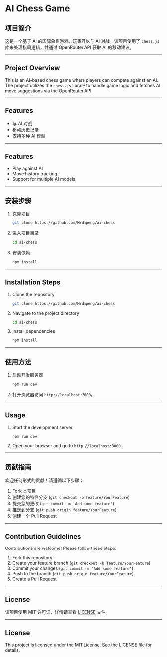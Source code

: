 # AI Chess Game

## 项目简介
这是一个基于 AI 的国际象棋游戏，玩家可以与 AI 对战。该项目使用了 `chess.js` 库来处理棋局逻辑，并通过 OpenRouter API 获取 AI 的移动建议。

---

## Project Overview
This is an AI-based chess game where players can compete against an AI. The project utilizes the `chess.js` library to handle game logic and fetches AI move suggestions via the OpenRouter API.

---

## Features
- 与 AI 对战
- 移动历史记录
- 支持多种 AI 模型

---

## Features
- Play against AI
- Move history tracking
- Support for multiple AI models

---

## 安装步骤
1. 克隆项目
   ```bash
   git clone https://github.com/Mrdapeng/ai-chess
   ```
2. 进入项目目录
   ```bash
   cd ai-chess
   ```
3. 安装依赖
   ```bash
   npm install
   ```

---

## Installation Steps
1. Clone the repository
   ```bash
   git clone https://github.com/Mrdapeng/ai-chess
   ```
2. Navigate to the project directory
   ```bash
   cd ai-chess
   ```
3. Install dependencies
   ```bash
   npm install
   ```

---

## 使用方法
1. 启动开发服务器
   ```bash
   npm run dev
   ```
2. 打开浏览器访问 `http://localhost:3000`。

---

## Usage
1. Start the development server
   ```bash
   npm run dev
   ```
2. Open your browser and go to `http://localhost:3000`.

---

## 贡献指南
欢迎任何形式的贡献！请遵循以下步骤：
1. Fork 本项目
2. 创建您的特性分支 (`git checkout -b feature/YourFeature`)
3. 提交您的更改 (`git commit -m 'Add some feature'`)
4. 推送到分支 (`git push origin feature/YourFeature`)
5. 创建一个 Pull Request

---

## Contribution Guidelines
Contributions are welcome! Please follow these steps:
1. Fork this repository
2. Create your feature branch (`git checkout -b feature/YourFeature`)
3. Commit your changes (`git commit -m 'Add some feature'`)
4. Push to the branch (`git push origin feature/YourFeature`)
5. Create a Pull Request

---

## License
该项目使用 MIT 许可证，详情请查看 [LICENSE](LICENSE) 文件。

---

## License
This project is licensed under the MIT License. See the [LICENSE](LICENSE) file for details.
